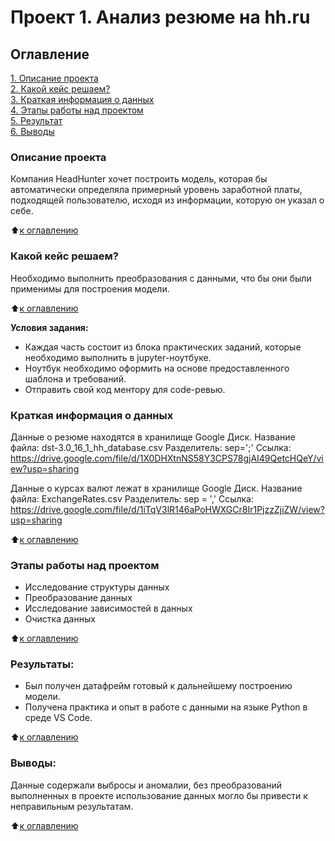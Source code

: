 # Проект 1. Анализ резюме на hh.ru

## Оглавление  
[1. Описание проекта](https://github.com/eco189/SF_Project_1/blob/main/README.md#Описание-проекта)  
[2. Какой кейс решаем?](https://github.com/eco189/SF_Project_1/blob/main/README.md#Какой-кейс-решаем)  
[3. Краткая информация о данных](https://github.com/eco189/SF_Project_1/blob/main/README.md#Краткая-информация-о-данных)  
[4. Этапы работы над проектом](https://github.com/eco189/SF_Project_1/blob/main/README.md#Этапы-работы-над-проектом)  
[5. Результат](https://github.com/eco189/SF_Project_1/blob/main/README.md#Результат)    
[6. Выводы](https://github.com/eco189/SF_Project_1/blob/main/README.md#Выводы) 

### Описание проекта    
Компания HeadHunter хочет построить модель, которая бы автоматически определяла примерный уровень заработной платы, подходящей пользователю, исходя из информации, которую он указал о себе.

:arrow_up:[к оглавлению](https://github.com/eco189/SF_Project_1/blob/main/README.md#Оглавление)


### Какой кейс решаем?    
Необходимо выполнить преобразования с данными, что бы они были применимы для построения модели.

:arrow_up:[к оглавлению](https://github.com/eco189/SF_Project_1/blob/main/README.md#Оглавление)

**Условия задания:**  
- Каждая часть состоит из блока практических заданий, которые необходимо выполнить в jupyter-ноутбуке.
- Ноутбук необходимо оформить на основе предоставленного шаблона и требований.
- Отправить свой код ментору для code-ревью.

### Краткая информация о данных
Данные о резюме находятся в хранилище Google Диск. Название файла: dst-3.0_16_1_hh_database.csv Разделитель: sep=';' Ссылка: https://drive.google.com/file/d/1X0DHXtnNS58Y3CPS78gjAI49QetcHQeY/view?usp=sharing

Данные о курсах валют лежат в хранилище Google Диск. Название файла: ExchangeRates.csv Разделитель: sep = ',' Ссылка: https://drive.google.com/file/d/1iTqV3lR146aPoHWXGCr8Ir1PjzzZjiZW/view?usp=sharing
  
:arrow_up:[к оглавлению](https://https://github.com/eco189/SF_Project_1/blob/main/README.md#Оглавление)

### Этапы работы над проектом
- Исследование структуры данных
- Преобразование данных
- Исследование зависимостей в данных
- Очистка данных

:arrow_up:[к оглавлению](https://github.com/eco189/SF_Project_1/blob/main/README.md#Оглавление)


### Результаты:
- Был получен датафрейм готовый к дальнейшему построению модели.   
- Получена практика и опыт в работе с данными на языке Python в среде VS Code.

:arrow_up:[к оглавлению](https://github.com/eco189/SF_Project_1/blob/main/README.md#Оглавление)


### Выводы:  
Данные содержали выбросы и аномалии, без преобразований выполненных в проекте использование данных могло бы привести к неправильным результатам.

:arrow_up:[к оглавлению](https://github.com/eco189/SF_Project_1/blob/main/README.md#Оглавление)